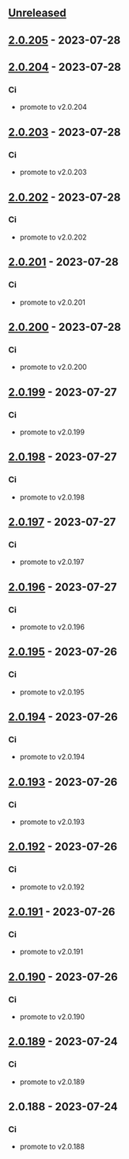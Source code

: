 <a name="unreleased"></a>
## [Unreleased]


<a name="2.0.205"></a>
## [2.0.205] - 2023-07-28

<a name="2.0.204"></a>
## [2.0.204] - 2023-07-28
### Ci
- promote to v2.0.204


<a name="2.0.203"></a>
## [2.0.203] - 2023-07-28
### Ci
- promote to v2.0.203


<a name="2.0.202"></a>
## [2.0.202] - 2023-07-28
### Ci
- promote to v2.0.202


<a name="2.0.201"></a>
## [2.0.201] - 2023-07-28
### Ci
- promote to v2.0.201


<a name="2.0.200"></a>
## [2.0.200] - 2023-07-28
### Ci
- promote to v2.0.200


<a name="2.0.199"></a>
## [2.0.199] - 2023-07-27
### Ci
- promote to v2.0.199


<a name="2.0.198"></a>
## [2.0.198] - 2023-07-27
### Ci
- promote to v2.0.198


<a name="2.0.197"></a>
## [2.0.197] - 2023-07-27
### Ci
- promote to v2.0.197


<a name="2.0.196"></a>
## [2.0.196] - 2023-07-27
### Ci
- promote to v2.0.196


<a name="2.0.195"></a>
## [2.0.195] - 2023-07-26
### Ci
- promote to v2.0.195


<a name="2.0.194"></a>
## [2.0.194] - 2023-07-26
### Ci
- promote to v2.0.194


<a name="2.0.193"></a>
## [2.0.193] - 2023-07-26
### Ci
- promote to v2.0.193


<a name="2.0.192"></a>
## [2.0.192] - 2023-07-26
### Ci
- promote to v2.0.192


<a name="2.0.191"></a>
## [2.0.191] - 2023-07-26
### Ci
- promote to v2.0.191


<a name="2.0.190"></a>
## [2.0.190] - 2023-07-26
### Ci
- promote to v2.0.190


<a name="2.0.189"></a>
## [2.0.189] - 2023-07-24
### Ci
- promote to v2.0.189


<a name="2.0.188"></a>
## 2.0.188 - 2023-07-24
### Ci
- promote to v2.0.188


[Unreleased]: https://gitlab.industrysoftware.automation.siemens.com/caas-ops/fleet/aws-usea1-qa-qa/compare/2.0.205...HEAD
[2.0.205]: https://gitlab.industrysoftware.automation.siemens.com/caas-ops/fleet/aws-usea1-qa-qa/compare/2.0.204...2.0.205
[2.0.204]: https://gitlab.industrysoftware.automation.siemens.com/caas-ops/fleet/aws-usea1-qa-qa/compare/2.0.203...2.0.204
[2.0.203]: https://gitlab.industrysoftware.automation.siemens.com/caas-ops/fleet/aws-usea1-qa-qa/compare/2.0.202...2.0.203
[2.0.202]: https://gitlab.industrysoftware.automation.siemens.com/caas-ops/fleet/aws-usea1-qa-qa/compare/2.0.201...2.0.202
[2.0.201]: https://gitlab.industrysoftware.automation.siemens.com/caas-ops/fleet/aws-usea1-qa-qa/compare/2.0.200...2.0.201
[2.0.200]: https://gitlab.industrysoftware.automation.siemens.com/caas-ops/fleet/aws-usea1-qa-qa/compare/2.0.199...2.0.200
[2.0.199]: https://gitlab.industrysoftware.automation.siemens.com/caas-ops/fleet/aws-usea1-qa-qa/compare/2.0.198...2.0.199
[2.0.198]: https://gitlab.industrysoftware.automation.siemens.com/caas-ops/fleet/aws-usea1-qa-qa/compare/2.0.197...2.0.198
[2.0.197]: https://gitlab.industrysoftware.automation.siemens.com/caas-ops/fleet/aws-usea1-qa-qa/compare/2.0.196...2.0.197
[2.0.196]: https://gitlab.industrysoftware.automation.siemens.com/caas-ops/fleet/aws-usea1-qa-qa/compare/2.0.195...2.0.196
[2.0.195]: https://gitlab.industrysoftware.automation.siemens.com/caas-ops/fleet/aws-usea1-qa-qa/compare/2.0.194...2.0.195
[2.0.194]: https://gitlab.industrysoftware.automation.siemens.com/caas-ops/fleet/aws-usea1-qa-qa/compare/2.0.193...2.0.194
[2.0.193]: https://gitlab.industrysoftware.automation.siemens.com/caas-ops/fleet/aws-usea1-qa-qa/compare/2.0.192...2.0.193
[2.0.192]: https://gitlab.industrysoftware.automation.siemens.com/caas-ops/fleet/aws-usea1-qa-qa/compare/2.0.191...2.0.192
[2.0.191]: https://gitlab.industrysoftware.automation.siemens.com/caas-ops/fleet/aws-usea1-qa-qa/compare/2.0.190...2.0.191
[2.0.190]: https://gitlab.industrysoftware.automation.siemens.com/caas-ops/fleet/aws-usea1-qa-qa/compare/2.0.189...2.0.190
[2.0.189]: https://gitlab.industrysoftware.automation.siemens.com/caas-ops/fleet/aws-usea1-qa-qa/compare/2.0.188...2.0.189
